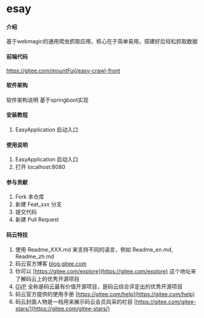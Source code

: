 # esay

#### 介绍
基于webmagic的通用爬虫抓取应用，核心在于简单易用，搭建好后轻松抓取数据

#### 前端代码
https://gitee.com/mountFuji/easy-crawl-front

#### 软件架构
软件架构说明
基于springboot实现


#### 安装教程

1. EasyApplication 启动入口

#### 使用说明

1. EasyApplication 启动入口
2. 打开 localhost:8080

#### 参与贡献

1. Fork 本仓库
2. 新建 Feat_xxx 分支
3. 提交代码
4. 新建 Pull Request


#### 码云特技

1. 使用 Readme\_XXX.md 来支持不同的语言，例如 Readme\_en.md, Readme\_zh.md
2. 码云官方博客 [blog.gitee.com](https://blog.gitee.com)
3. 你可以 [https://gitee.com/explore](https://gitee.com/explore) 这个地址来了解码云上的优秀开源项目
4. [GVP](https://gitee.com/gvp) 全称是码云最有价值开源项目，是码云综合评定出的优秀开源项目
5. 码云官方提供的使用手册 [https://gitee.com/help](https://gitee.com/help)
6. 码云封面人物是一档用来展示码云会员风采的栏目 [https://gitee.com/gitee-stars/](https://gitee.com/gitee-stars/)